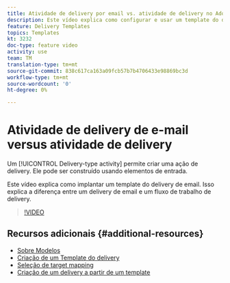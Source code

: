 ```yaml
---
title: Atividade de delivery por email vs. atividade de delivery no Adobe Campaign Classic
description: Este vídeo explica como configurar e usar um template do delivery.
feature: Delivery Templates
topics: Templates
kt: 3232
doc-type: feature video
activity: use
team: TM
translation-type: tm+mt
source-git-commit: 838c617ca163a09fcb57b7b4706433e98869bc3d
workflow-type: tm+mt
source-wordcount: '0'
ht-degree: 0%

---
```



# Atividade de delivery de e-mail versus atividade de delivery

Um [!UICONTROL Delivery-type activity] permite criar uma ação de delivery. Ele pode ser construído usando elementos de entrada.

Este vídeo explica como implantar um template do delivery de email. Isso explica a diferença entre um delivery de email e um fluxo de trabalho de delivery.

>[!VIDEO](https://video.tv.adobe.com/v/24065?quality=12)

## Recursos adicionais {#additional-resources}

* [Sobre Modelos](https://docs.campaign.adobe.com/doc/AC/en/DLV_Using_delivery_templates_About_templates.html)
* [Criação de um Template do delivery](https://docs.campaign.adobe.com/doc/AC/en/DLV_Using_delivery_templates_Creating_a_delivery_template.html)
* [Seleção de target mapping](https://docs.campaign.adobe.com/doc/AC/en/DLV_Using_delivery_templates_Selecting_a_target_mapping.html)
* [Criação de um delivery a partir de um template](https://docs.campaign.adobe.com/doc/AC/en/DLV_Using_delivery_templates_Creating_a_delivery_from_a_template.html)
